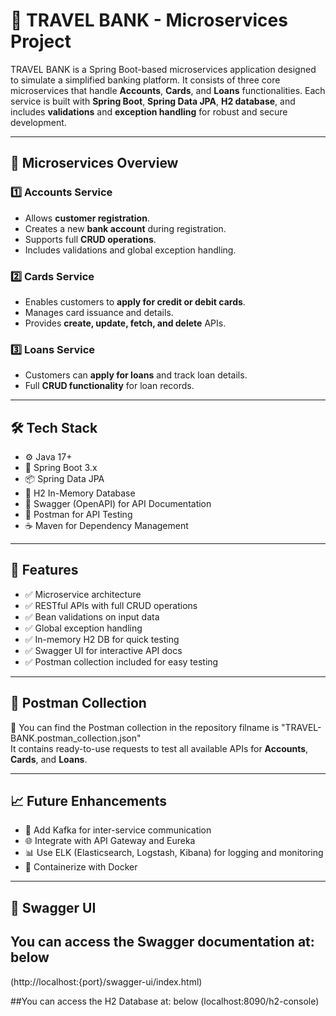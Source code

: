 # 🏦 TRAVEL BANK - Microservices Project

TRAVEL BANK is a Spring Boot-based microservices application designed to simulate a simplified banking platform. It consists of three core microservices that handle **Accounts**, **Cards**, and **Loans** functionalities. Each service is built with **Spring Boot**, **Spring Data JPA**, **H2 database**, and includes **validations** and **exception handling** for robust and secure development.

---

## 🧩 Microservices Overview

### 1️⃣ **Accounts Service**
- Allows **customer registration**.
- Creates a new **bank account** during registration.
- Supports full **CRUD operations**.
- Includes validations and global exception handling.

### 2️⃣ **Cards Service**
- Enables customers to **apply for credit or debit cards**.
- Manages card issuance and details.
- Provides **create, update, fetch, and delete** APIs.

### 3️⃣ **Loans Service**
- Customers can **apply for loans** and track loan details.
- Full **CRUD functionality** for loan records.

---

## 🛠️ Tech Stack

- ⚙️ Java 17+
- 🚀 Spring Boot 3.x
- 📦 Spring Data JPA
- 💾 H2 In-Memory Database
- 📘 Swagger (OpenAPI) for API Documentation
- 🧪 Postman for API Testing
- ☕ Maven for Dependency Management

---

## 📌 Features

- ✅ Microservice architecture
- ✅ RESTful APIs with full CRUD operations
- ✅ Bean validations on input data
- ✅ Global exception handling
- ✅ In-memory H2 DB for quick testing
- ✅ Swagger UI for interactive API docs
- ✅ Postman collection included for easy testing

---

## 📂 Postman Collection

🧪 You can find the Postman collection in the repository filname is "TRAVEL-BANK.postman_collection.json"  
It contains ready-to-use requests to test all available APIs for **Accounts**, **Cards**, and **Loans**.

---

## 📈 Future Enhancements

- 🔄 Add Kafka for inter-service communication
- 🌐 Integrate with API Gateway and Eureka
- 📊 Use ELK (Elasticsearch, Logstash, Kibana) for logging and monitoring
- 🐳 Containerize with Docker

---

## 📸 Swagger UI

## You can access the Swagger documentation at: below 
(http://localhost:{port}/swagger-ui/index.html)

##You can access the H2 Database at: below 
(localhost:8090/h2-console)
